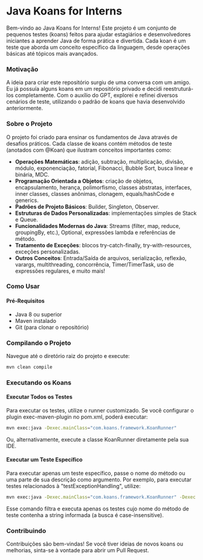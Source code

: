 # Java Koans for Interns

Bem-vindo ao Java Koans for Interns!
Este projeto é um conjunto de pequenos testes (koans) feitos para ajudar estagiários e desenvolvedores iniciantes a aprender Java de forma prática e divertida. Cada koan é um teste que aborda um conceito específico da linguagem, desde operações básicas até tópicos mais avançados.

### Motivação
A ideia para criar este repositório surgiu de uma conversa com um amigo. Eu já possuía alguns koans em um repositório privado e decidi reestruturá-los completamente. Com o auxílio do GPT, explorei e refinei diversos cenários de teste, utilizando o padrão de koans que havia desenvolvido anteriormente.

### Sobre o Projeto
O projeto foi criado para ensinar os fundamentos de Java através de desafios práticos. Cada classe de koans contém métodos de teste (anotados com @Koan) que ilustram conceitos importantes como:

- **Operações Matemáticas**: adição, subtração, multiplicação, divisão, módulo, exponenciação, fatorial, Fibonacci, Bubble Sort, busca linear e binária, MDC.
- **Programação Orientada a Objetos**: criação de objetos, encapsulamento, herança, polimorfismo, classes abstratas, interfaces, inner classes, classes anônimas, clonagem, equals/hashCode e generics.
- **Padrões de Projeto Básicos**: Builder, Singleton, Observer.
- **Estruturas de Dados Personalizadas**: implementações simples de Stack e Queue.
- **Funcionalidades Modernas do Java**: Streams (filter, map, reduce, groupingBy, etc.), Optional, expressões lambda e referências de método.
- **Tratamento de Exceções**: blocos try-catch-finally, try-with-resources, exceções personalizadas.
- **Outros Conceitos**: Entrada/Saída de arquivos, serialização, reflexão, varargs, multithreading, concorrência, Timer/TimerTask, uso de expressões regulares, e muito mais!

### Como Usar
#### Pré-Requisitos
- Java 8 ou superior
- Maven instalado
- Git (para clonar o repositório)

### Compilando o Projeto
Navegue até o diretório raiz do projeto e execute:
```bash
mvn clean compile
```

### Executando os Koans
#### Executar Todos os Testes
Para executar os testes, utilize o runner customizado. Se você configurar o plugin exec-maven-plugin no pom.xml, poderá executar:
```bash
mvn exec:java -Dexec.mainClass="com.koans.framework.KoanRunner"
```

Ou, alternativamente, execute a classe KoanRunner diretamente pela sua IDE.

#### Executar um Teste Específico
Para executar apenas um teste específico, passe o nome do método ou uma parte de sua descrição como argumento. Por exemplo, para executar testes relacionados à "testExceptionHandling", utilize:
```bash
mvn exec:java -Dexec.mainClass="com.koans.framework.KoanRunner" -Dexec.args="testExceptionHandling"
```

Esse comando filtra e executa apenas os testes cujo nome do método de teste contenha a string informada (a busca é case-insensitive).

### Contribuindo
Contribuições são bem-vindas! Se você tiver ideias de novos koans ou melhorias, sinta-se à vontade para abrir um Pull Request.
